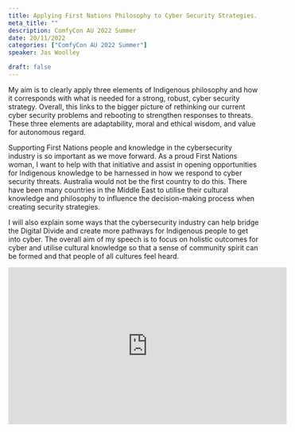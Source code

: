 ```yaml
---
title: Applying First Nations Philosophy to Cyber Security Strategies.
meta_title: ""
description: ComfyCon AU 2022 Summer
date: 20/11/2022
categories: ["ComfyCon AU 2022 Summer"]
speaker: Jas Woolley

draft: false
---
```

My aim is to clearly apply three elements of Indigenous philosophy and how it corresponds with what is needed for a strong, robust, cyber security strategy. Overall, this links to the bigger picture of rethinking our current cyber security problems and rebooting to strengthen responses to threats. These three elements are adaptability, moral and ethical wisdom, and value for autonomous regard.

Supporting First Nations people and knowledge in the cybersecurity industry is so important as we move forward. As a proud First Nations woman, I want to help with that initiative and assist in opening opportunities for Indigenous knowledge to be harnessed in how we respond to cyber security threats. Australia would not be the first country to do this. There have been many countries in the Middle East to utilise their cultural knowledge and philosophy to influence the decision-making process when creating security strategies.

I will also explain some ways that the cybersecurity industry can help bridge the Digital Divide and create more pathways for Indigenous people to get into cyber. The overall aim of my speech is to focus on holistic outcomes for cyber and utilise cultural knowledge so that a sense of community spirit can be formed and that people of all cultures feel heard.

<iframe width="560" height="315" src="https://youtu.be/r_Rf43o8koo?si=LCN19CtrEgF_gg15" title="YouTube video player" frameborder="0" allow="accelerometer; autoplay; clipboard-write; encrypted-media; gyroscope; picture-in-picture; web-share" allowfullscreen></iframe>